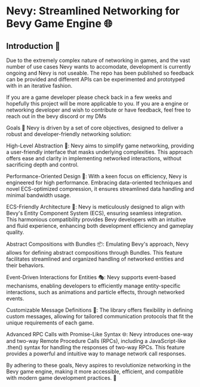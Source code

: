 # Nevy: Streamlined Networking for Bevy Game Engine 🌐

## Introduction 📢

Due to the extremely complex nature of networking in games, and the vast number of use cases Nevy wants to accomodate, development is currently ongoing and Nevy is not useable. The repo has been published so feedback can be provided and different APIs can be experimented and prototyped with in an iterative fashion.

If you are a game developer please check back in a few weeks and hopefully this project will be more applicable to you.
If you are a engine or networking developer and wish to contribute or have feedback, feel free to reach out in the bevy discord or my DMs

Goals 🎯
Nevy is driven by a set of core objectives, designed to deliver a robust and developer-friendly networking solution:

High-Level Abstraction 🚀: Nevy aims to simplify game networking, providing a user-friendly interface that masks underlying complexities. This approach offers ease and clarity in implementing networked interactions, without sacrificing depth and control.

Performance-Oriented Design 💨: With a keen focus on efficiency, Nevy is engineered for high performance. Embracing data-oriented techniques and novel ECS-optimized compression, it ensures streamlined data handling and minimal bandwidth usage. 

ECS-Friendly Architecture 🧩: Nevy is meticulously designed to align with Bevy's Entity Component System (ECS), ensuring seamless integration. This harmonious compatibility provides Bevy developers with an intuitive and fluid experience, enhancing both development efficiency and gameplay quality.

Abstract Compositions with Bundles 📦: Emulating Bevy's approach, Nevy allows for defining abstract compositions through Bundles. This feature facilitates streamlined and organized handling of networked entities and their behaviors.

Event-Driven Interactions for Entities 🎭: Nevy supports event-based mechanisms, enabling developers to efficiently manage entity-specific interactions, such as animations and particle effects, through networked events.

Customizable Message Definitions 📝: The library offers flexibility in defining custom messages, allowing for tailored communication protocols that fit the unique requirements of each game.

Advanced RPC Calls with Promise-Like Syntax 🌐: Nevy introduces one-way and two-way Remote Procedure Calls (RPCs), including a JavaScript-like .then() syntax for handling the responses of two-way RPCs. This feature provides a powerful and intuitive way to manage network call responses.

By adhering to these goals, Nevy aspires to revolutionize networking in the Bevy game engine, making it more accessible, efficient, and compatible with modern game development practices. 🌟